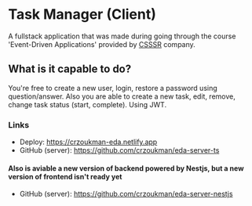 # Task Manager (Client)

A fullstack application that was made during going through the course 'Event-Driven Applications' provided by [CSSSR](https://csssr.com/ru) company.

## What is it capable to do?

You're free to create a new user, login, restore a password using question/answer. Also you are able to create a new task, edit, remove, change task status (start, complete). Using JWT.

### Links

- Deploy: https://crzoukman-eda.netlify.app
- GitHub (server): https://github.com/crzoukman/eda-server-ts

#### Also is aviable a new version of backend powered by Nestjs, but a new version of frontend isn't ready yet

- GitHub (server): https://github.com/crzoukman/eda-server-nestjs 

